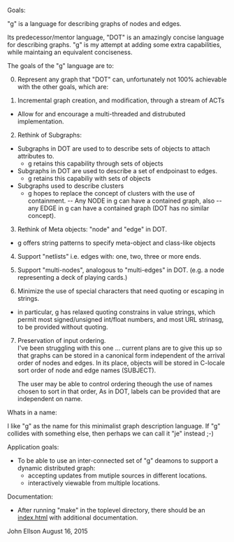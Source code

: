 Goals:

"g" is a language for describing graphs of nodes and edges.

Its predecessor/mentor language, "DOT" is an amazingly concise language for
describing graphs.  "g" is my attempt at adding some extra capabilities, while
maintaing an equivalent conciseness.

The goals of the "g" language are to:

0. Represent any graph that "DOT" can, unfortunately  not 100% achievable with the other goals, which are:

1. Incremental graph creation, and modification, through a stream of ACTs
  - Allow for and encourage a multi-threaded and distrubuted implementation.

2. Rethink of Subgraphs:

  - Subgraphs in DOT are used to to describe sets of objects to attach attributes to.
	- g retains this capability through sets of objects
  - Subgraphs in DOT are used to describe a set of endpoinast to edges.
	- g retains this capabiliy with sets of objects
  - Subgraphs used to describe clusters
	- g hopes to replace the concept of clusters with the use of containment.
        -- Any NODE in g can have a contained graph, also 
	    -- any EDGE in g can have a contained graph (DOT has no similar concept).

3. Rethink of Meta objects:  "node" and "edge" in DOT.

  - g offers string patterns to specify meta-object and class-like objects

4. Support "netlists"  i.e. edges with: one, two, three or more ends.

5. Support "multi-nodes", analogous to "multi-edges" in DOT.  (e.g. a node representing a deck of playing cards.)

6. Minimize the use of special characters that need quoting or escaping in strings.

  - in particular, g has relaxed quoting constrains in value strings, which permit most signed/unsigned int/float
    numbers, and most URL strinasg, to be provided without quoting. 
   
7. Preservation of input ordering.   
   I've been struggling with this one ... current plans are to give this up so that graphs can be stored in
   a canonical form independent of the arrival order of nodes and edges. In its place, objects will be stored in
   C-locale sort order of node and edge names (SUBJECT).

   The user may be able to control ordering theough the use of names chosen to sort in that order,
   As in DOT, labels can be provided that are independent on name.
   

Whats in a name:

I like "g" as the name for this minimalist graph description language.    If "g" collides
with something else, then perhaps we can call it "je" instead ;-)


Application goals:

- To be able to use an inter-connected set of "g" deamons to support a dynamic distributed graph:
	- accepting updates from mutiple sources in different locations.
	- interactively viewable from multiple locations.


Documentation:

- After running "make" in the toplevel directory, there should be an
	<a href="index.html">index.html</a>
with additional documentation.

John Ellson   August 16, 2015
